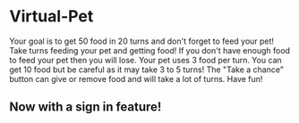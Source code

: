 # Virtual-Pet

Your goal is to get 50 food in 20 turns and don't forget to feed your pet! Take turns feeding your pet and getting food! If you don't have enough food to feed your pet then you will lose. Your pet uses 3 food per turn. You can get 10 food but be careful as it may take 3 to 5 turns! The "Take a chance" button can give or remove food and will take a lot of turns. Have fun!

## Now with a sign in feature!
